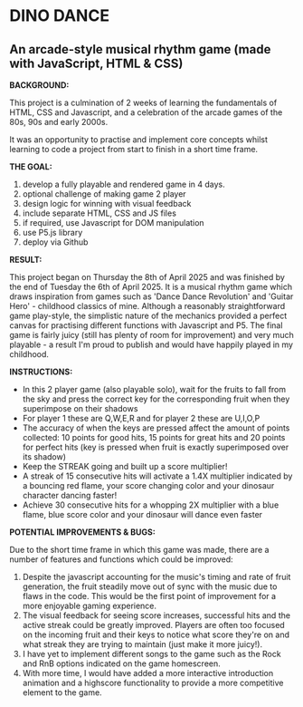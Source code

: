 # DINO DANCE
## An arcade-style musical rhythm game (made with JavaScript, HTML & CSS)

**BACKGROUND:**

This project is a culmination of 2 weeks of learning the fundamentals of HTML, CSS and Javascript, and a celebration of the arcade games of the 80s, 90s and early 2000s.

It was an opportunity to practise and implement core concepts whilst learning to code a project from start to finish in a short time frame.


**THE GOAL:**

1. develop a fully playable and rendered game in 4 days.
2. optional challenge of making game 2 player
3. design logic for winning with visual feedback
4. include separate HTML, CSS and JS files
5. if required, use Javascript for DOM manipulation
6. use P5.js library
7. deploy via Github

**RESULT:**

This project began on Thursday the 8th of April 2025 and was finished by the end of Tuesday the 6th of April 2025.
It is a musical rhythm game which draws inspiration from games such as 'Dance Dance Revolution' and 'Guitar Hero' - childhood classics of mine.
Although a reasonably straightforward game play-style, the simplistic nature of the mechanics provided a perfect canvas for practising different functions with Javascript and P5.
The final game is fairly juicy (still has plenty of room for improvement) and very much playable - a result I'm proud to publish and would have happily played in my childhood.


**INSTRUCTIONS:**

- In this 2 player game (also playable solo), wait for the fruits to fall from the sky and press the correct key for the corresponding fruit when they superimpose on their shadows
- For player 1 these are Q,W,E,R and for player 2 these are U,I,O,P
- The accuracy of when the keys are pressed affect the amount of points collected: 10 points for good hits, 15 points for great hits and 20 points for perfect hits (key is pressed when fruit is exactly superimposed over its shadow)
- Keep the STREAK going and built up a score multiplier! 
- A streak of 15 consecutive hits will activate a 1.4X multiplier indicated by a bouncing red flame, your score changing color and your dinosaur character dancing faster! 
- Achieve 30 consecutive hits for a whopping 2X multiplier with a blue flame, blue score color and your dinosaur will dance even faster

**POTENTIAL IMPROVEMENTS & BUGS:**

Due to the short time frame in which this game was made, there are a number of features and functions which could be improved:
1) Despite the javascript accounting for the music's timing and rate of fruit generation, the fruit steadily move out of sync with the music due to flaws in the code. This would be the first point of improvement for a more enjoyable gaming experience.
2) The visual feedback for seeing score increases, successful hits and the active streak could be greatly improved. Players are often too focused on the incoming fruit and their keys to notice what score they're on and what streak they are trying to maintain (just make it more juicy!).
3) I have yet to implement different songs to the game such as the Rock and RnB options indicated on the game homescreen.
4) With more time, I would have added a more interactive introduction animation and a highscore functionality to provide a more competitive element to the game.
